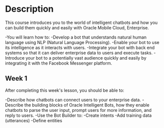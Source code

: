 # Description

This course introduces you to the world of intelligent chatbots and how you can build them quickly and easily with Oracle Mobile Cloud, Enterprise.

-You will learn how to:
  -Develop a bot that understands natural human language using NLP (Natural Language Processing).
  -Enable your bot to use its intelligence as it interacts with users.
  -Integrate your bot with back end systems so that it can deliver enterprise data to users and execute tasks.
  -Introduce your bot to a potentially vast audience quickly and easily by integrating it with the Facebook Messenger platform.

## Week 1

After completing this week's lesson, you should be able to:

  -Describe how chatbots can connect users to your enterprise data.
  -Describe the building blocks of Oracle Intelligent Bots, how they enable chatbots to parse the user input, prompt users for more information, and reply to   users.
  -Use the Bot Builder to:
    -Create intents
    -Add training data (utterances)
    -Define entities